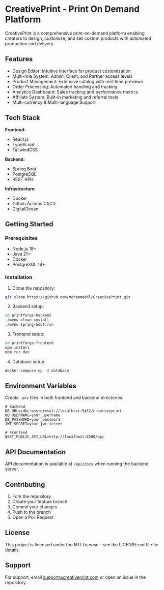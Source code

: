 # CreativePrint - Print On Demand Platform

CreativePrint is a comprehensive print-on-demand platform enabling creators to design, customize, and sell custom products with automated production and delivery.

## Features

- Design Editor: Intuitive interface for product customization
- Multi-role System: Admin, Client, and Partner access levels
- Product Management: Extensive catalog with real-time previews
- Order Processing: Automated handling and tracking
- Analytics Dashboard: Sales tracking and performance metrics
- Affiliate System: Built-in marketing and referral tools
- Multi-currency & Multi-language Support

## Tech Stack

**Frontend:**
- React.js 
- TypeScript
- TailwindCSS

**Backend:**
- Spring Boot
- PostgreSQL
- REST APIs

**Infrastructure:**
- Docker
- Github Actions CI/CD
- DigitalOcean

## Getting Started

### Prerequisites
- Node.js 18+
- Java 21+
- Docker
- PostgreSQL 14+

### Installation

1. Clone the repository:
```bash
git clone https://github.com/mohammeddl/CreativePrint.git
```

2. Backend setup:
```bash
cd printforge-backend
./mvnw clean install
./mvnw spring-boot:run
```

3. Frontend setup:
```bash
cd printforge-frontend
npm install
npm run dev
```

4. Database setup:
```bash
docker-compose up -d database
```

## Environment Variables

Create `.env` files in both frontend and backend directories:

```env
# Backend
DB_URL=jdbc:postgresql://localhost:5432/creativeprint
DB_USERNAME=your_username
DB_PASSWORD=your_password
JWT_SECRET=your_jwt_secret

# Frontend
NEXT_PUBLIC_API_URL=http://localhost:8080/api
```

## API Documentation

API documentation is available at `/api/docs` when running the backend server.

## Contributing

1. Fork the repository
2. Create your feature branch
3. Commit your changes
4. Push to the branch
5. Open a Pull Request

## License

This project is licensed under the MIT License - see the LICENSE.md file for details.

## Support

For support, email support@creativeprint.com or open an issue in the repository.
